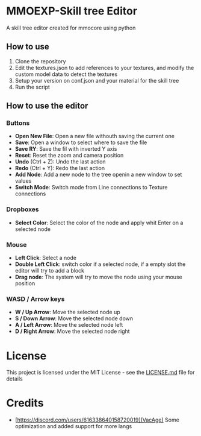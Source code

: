 # MMOEXP-Skill tree Editor
 A skill tree editor created for mmocore using python

## How to use

1. Clone the repository
2. Edit the textures.json to add references to your textures, and modify the custom model data to detect the textures
3. Setup your version on conf.json and your material for the skill tree
4. Run the script


## How to use the editor

### Buttons
- **Open New File**: Open a new file withouth saving the current one
- **Save**: Open a window to select where to save the file
- **Save RY**: Save the fil with inverted Y axis
- **Reset**: Reset the zoom and camera position
- **Undo** (Ctrl + Z): Undo the last action
- **Redo** (Ctrl + Y): Redo the last action
- **Add Node**: Add a new node to the tree openin a new window to set values
- **Switch Mode**: Switch mode from Line connections to Texture connections
### Dropboxes
- **Select Color**: Select the color of the node and apply whit Enter on a selected node

### Mouse
- **Left Click**: Select a node
- **Double Left Click**: switch color if a selected node, if a empty slot the editor will try to add a block
- **Drag node**: The system will try to move the node using your mouse position

### WASD / Arrow keys
- **W / Up Arrow**: Move the selected node up
- **S / Down Arrow**: Move the selected node down
- **A / Left Arrow**: Move the selected node left
- **D / Right Arrow**: Move the selected node right


# License
This project is licensed under the MIT License - see the [LICENSE.md](LICENSE) file for details

# Credits
- [https://discord.com/users/616338640158720019](VacAge) Some optimization and added support for more langs
``` 